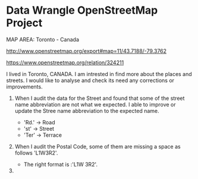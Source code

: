 
# Data Wrangle OpenStreetMap Project

MAP AREA: Toronto - Canada

http://www.openstreetmap.org/export#map=11/43.7188/-79.3762

https://www.openstreetmap.org/relation/324211

I lived in Toronto, CANADA. I am intrested in find more about the places and streets.  I would like to analyse and check its need any corrections or improvements.

1. When I audit the data for the Street and found that some of the street name abbreviation are not what we expected. I able to improve or update the Stree name abbreviation to the expected name.
  
   * 'Rd.' -> Road
   * 'st'  -> Street
   * 'Ter' -> Terrace


2. When I audit the Postal Code, some of them are missing a space as follows 'L1W3R2'. 
   * The right format is :'L1W 3R2'. 

3.


